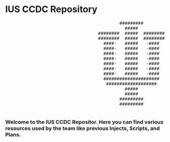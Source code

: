 # IUS CCDC Repository

<pre style="text-align:right; user-select:none; font-family:monospace;">
        #########        
          #####          
########  #####  ########
########  #####  ########
  ####-   #####   -####  
  ####-   #####   -####  
  ####-   #####   -####  
  ####-   #####   -####  
  ####-   #####   -####  
  ####-   #####   -####  
  ####-   #####   -####  
  #####################  
   ###################   
          #####          
          #####          
        #########        
        #########        
</pre>


#
### Welcome to the IUS CCDC Repositor. Here you can find various resources used by the team like previous Injects, Scripts, and Plans.
